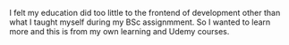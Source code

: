 I felt my education did too little to the frontend of development other than what I taught myself during my BSc assignmment. So I wanted to learn more and this is from my own learning and Udemy courses. 

